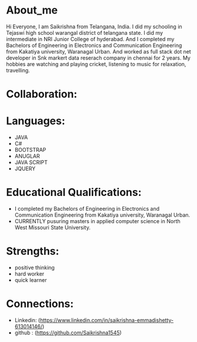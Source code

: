 # About_me

Hi Everyone, I am Saikrishna from Telangana, India. I did my schooling in Tejaswi high school warangal district of telangana state. I did  my intermediate in NRI Junior College of hyderabad. And I completed my Bachelors of Engineering  in Electronics and Communication Engineering from Kakatiya university, Waranagal Urban. And worked as full stack dot net developer in Snk markert data reserach company in chennai for 2 years. My hobbies are watching and playing cricket, listening to music for relaxation, travelling.

# Collaboration:

[]()

# Languages:
* JAVA
* C#
* BOOTSTRAP
* ANUGLAR
* JAVA SCRIPT
* JQUERY

# Educational Qualifications:

* I completed my Bachelors of Engineering  in Electronics and Communication Engineering from Kakatiya university, Waranagal Urban.
* CURRENTLY pusuring masters in applied computer science in North West Missouri State University.

# Strengths:

* positive thinking
* hard worker 
* quick learner

# Connections:
* Linkedin: (https://www.linkedin.com/in/saikrishna-emmadishetty-613014146/)
* github : (https://github.com/Saikrishna1545)

